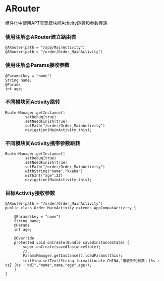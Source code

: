 # ARouter
组件化中使用APT实现模块间Activity跳转和参数传递


### 使用注解@ARouter建立路由表
```
@ARouter(path = "/app/MainActivity")
@ARouter(path = "/order/Order_MainActivity")
```

### 使用注解@Params接收参数
```
@Params(key = "name")
String name;
@Params
int age;
```

### 不同模块间Activity跳转
```
RouterManager.getInstance()
        .setDebug(true)
        .setNeedFinish(true)
        .setPath("/order/Order_MainActivity")
        .navigation(MainActivity.this);
```

### 不同模块间Activity携带参数跳转
```
RouterManager.getInstance()
        .setDebug(true)
        .setNeedFinish(true)
        .setPath("/order/Order_MainActivity")
        .withString("name","kkaka")
        .withInt("age",22)
        .navigation(MainActivity.this);
```

### 目标Activity接收参数
```
@ARouter(path = "/order/Order_MainActivity")
public class Order_MainActivity extends AppCompatActivity {

    @Params(key = "name")
    String name;
    @Params
    int age;

    @Override
    protected void onCreate(Bundle savedInstanceState) {
        super.onCreate(savedInstanceState);
		//...
        ParamsManager.getInstance().loadParams(this);
        textView.setText(String.format(Locale.CHINA,"接收到的参数：[%s : %s] [%s : %d]","name",name,"age",age));
    }
}
```

